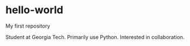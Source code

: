 # hello-world
My first repository

Student at Georgia Tech. Primarily use Python. Interested in collaboration.
